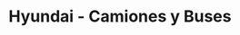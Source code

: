 ---
title: "Hyundai - Camiones y Buses"
url: /guayaquil/hyundai-camiones-y-buses/
shop: Autohaus
---